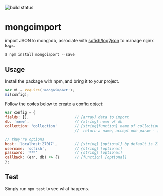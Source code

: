 ![build status](https://travis-ci.org/sofish/mongoimport.svg?branch=master)

# mongoimport

import JSON to mongodb, associate with [sofish/log2json](https://github.com/sofish/log2json) to manage nginx logs.

```php
$ npm install mongoimport --save
```

## Usage

Install the package with npm, and bring it to your project.

```js
var mi = require('mongoimport');
mi(config);
```

Follow the codes below to create a config object:

  ```js
var config = {
  fields: [],                     // {array} data to import
  db: 'name',                     // {string} name of db
  collection: 'collection'        // {string|function} name of collection, or use a function to
                                  //  return a name, accept one param - [fields] the fields to import

  // they're options
  host: 'localhost:27017',        // {string} [optional] by default is 27017
  username: 'sofish',             // {string} [optional]
  password: '***'                 // {string} [optional]
  callback: (err, db) => {}       // {function} [optional]
};
```

## Test

Simply run `npm test` to see what happens.
